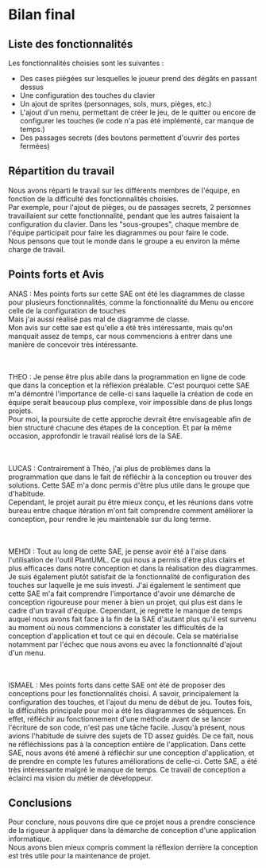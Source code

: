 # Bilan final

## Liste des fonctionnalités
Les fonctionnalités choisies sont les suivantes :
- Des cases piégées sur lesquelles le joueur prend des dégâts en passant dessus
- Une configuration des touches du clavier
- Un ajout de sprites (personnages, sols, murs, pièges, etc.)
- L'ajout d'un menu, permettant de créer le jeu, de le quitter ou encore de configurer les touches (le code n'a pas été implémenté, car manque de temps.)
- Des passages secrets (des boutons permettent d'ouvrir des portes fermées)

## Répartition du travail
Nous avons réparti le travail sur les différents membres de l'équipe, en fonction de la difficulté des fonctionnalités choisies.
<br>Par exemple, pour l'ajout de pièges, ou de passages secrets, 2 personnes travaillaient sur cette fonctionnalité, pendant que les autres faisaient la configuration du clavier.
Dans les "sous-groupes", chaque membre de l'équipe participait pour faire les diagrammes ou pour faire le code.
<br>Nous pensons que tout le monde dans le groupe a eu environ la même charge de travail.

## Points forts et Avis
ANAS : Mes points forts sur cette SAE ont été les diagrammes de classe pour plusieurs fonctionnalités, comme la fonctionnalité du Menu ou encore celle de la configuration de touches
<br> Mais j'ai aussi réalisé pas mal de diagramme de classe.
<br> Mon avis sur cette sae est qu'elle a été très intéressante, mais qu'on manquait assez de temps, car
nous commencions à entrer dans une manière de concevoir très intéressante.

<br><br>THEO : Je pense être plus abile dans la programmation en ligne de code que dans la conception et la réflexion préalable. C'est pourquoi cette SAE m'a démontré l'importance de celle-ci sans laquelle la création de code en équipe serait beaucoup plus complexe, voir impossible dans de plus longs projets.
<br>Pour moi, la poursuite de cette approche devrait être envisageable afin de bien structuré chacune des étapes de la conception.
Et par la même occasion, approfondir le travail réalisé lors de la SAE.

<br><br>LUCAS : Contrairement à Théo, j'ai plus de problèmes dans la programmation que dans le fait de réfléchir à la conception ou trouver des solutions. Cette SAE m'a donc permis d'être plus utile dans le groupe que d'habitude.
<br> Cependant, le projet aurait pu être mieux conçu, et les réunions dans votre bureau entre chaque itération m'ont fait comprendre comment améliorer la conception, pour rendre le jeu maintenable sur du long terme.

<br><br>MEHDI : Tout au long de cette SAE, je pense avoir été à l'aise dans l'utilisation de l'outil PlantUML. Ce qui nous a permis d'être plus clairs et plus efficaces dans notre conception et dans la réalisation des diagrammes. Je suis également plutôt satisfait de la fonctionnalité de configuration des touches sur laquelle je me suis investi. J'ai également le sentiment que cette SAE m'a fait comprendre l'importance d'avoir une démarche de conception rigoureuse pour mener à bien un projet, qui plus est dans le cadre d'un travail d'équipe. Cependant, je regrette le manque de temps auquel nous avons fait face à la fin de la SAE d'autant plus qu'il est survenu au moment où nous commencions à constater les difficultés de la conception d'application et tout ce qui en découle. Cela se matérialise notamment par l'échec que nous avons eu avec la fonctionnalté d'ajout d'un menu.

<br><br>ISMAEL : Mes points forts dans cette SAE ont été de proposer des conceptions pour les fonctionnalités choisi. A savoir, principalement la configuration des touches, et l'ajout du
menu de début de jeu. Toutes fois, la difficultés principale pour moi a été les diagrammes de séquences. En effet, réfléchir au fonctionnement d'une méthode avant de se lancer l'écriture de son code, n'est pas une tâche facile. Jusqu'à présent, nous avions l'habitude de suivre des sujets de TD assez guidés. De ce fait, nous ne réfléchissions pas à la conception entière de l'application. Dans cette SAE, nous avons été amené à réfléchir sur une conception d'application, et de prendre en compte les futures améliorations de celle-ci.
Cette SAE, a été très intéressante malgré le manque de temps. Ce travail de conception a éclairci ma vision du métier de développeur.

## Conclusions
Pour conclure, nous pouvons dire que ce projet nous a prendre conscience de la rigueur à appliquer dans la démarche de conception d'une application informatique.
<br>Nous avons bien mieux compris comment la réflexion derrière la conception est très utile pour la maintenance de projet.
